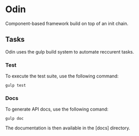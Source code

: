 # Odin

Component-based framework build on top of an init chain.

## Tasks

Odin uses the gulp build system to automate reccurent tasks.

### Test

To execute the test suite, use the following command:

```
gulp test
```

### Docs

To generate API docs, use the following comand:

```
gulp doc
```

The documentation is then available in the [docs] directory.